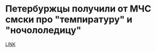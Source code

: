 # Петербуржцы получили от МЧС смски про "темпиратуру" и "ночололедицу"



[LINK](https://varlamov.ru/1666298.html)